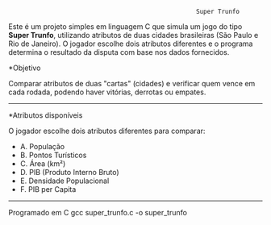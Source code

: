                                                         Super Trunfo 

Este é um projeto simples em linguagem C que simula um jogo do tipo **Super Trunfo**, utilizando atributos de duas cidades brasileiras (São Paulo e Rio de Janeiro).
O jogador escolhe dois atributos diferentes e o programa determina o resultado da disputa com base nos dados fornecidos.

*Objetivo

Comparar atributos de duas "cartas" (cidades) e verificar quem vence em cada rodada, podendo haver vitórias, derrotas ou empates.

---

 *Atributos disponíveis

O jogador escolhe dois atributos diferentes para comparar:

- A. População  
- B. Pontos Turísticos  
- C. Área (km²)  
- D. PIB (Produto Interno Bruto)  
- E. Densidade Populacional  
- F. PIB per Capita

---



Programado em C
gcc super_trunfo.c -o super_trunfo
